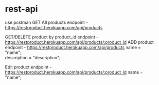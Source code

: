 # rest-api
use postman
GET All products endpoint - https://restproduct.herokuapp.com/api/products

GET/DELETE product by product_id endpoint - https://restproduct.herokuapp.com/api/products/:product_id
ADD product endpoint - https://restproduct.herokuapp.com/api/products
 		name = "name";  
		description = "description";

Edit product endpoint - https://restproduct.herokuapp.com/api/products/:product_id
 		name = "name"; 
